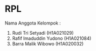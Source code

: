 # RPL
Nama Anggota Kelompok :
1. Rudi Tri Setyadi (H1A021029)
2. Rafif Imaduddin Yudono (H1A021084)
3. Barra Malik Wibowo (H1A020032)
